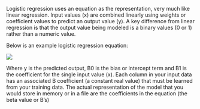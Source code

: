 Logistic regression uses an equation as the representation, very much like linear regression.
Input values (x) are combined linearly using weights or coefficient values to predict an output
value (y). A key difference from linear regression is that the output value being modeled is a
binary values (0 or 1) rather than a numeric value.

Below is an example logistic regression equation:

![](https://github.com/fenago/katacoda-scenarios/raw/master/master-machine-learning-algorithms/master-machine-learning-algorithms-04/steps/5/1.JPG)

Where y is the predicted output, B0 is the bias or intercept term and B1 is the coefficient
for the single input value (x). Each column in your input data has an associated B coefficient
(a constant real value) that must be learned from your training data. The actual representation
of the model that you would store in memory or in a file are the coefficients in the equation
(the beta value or B’s)